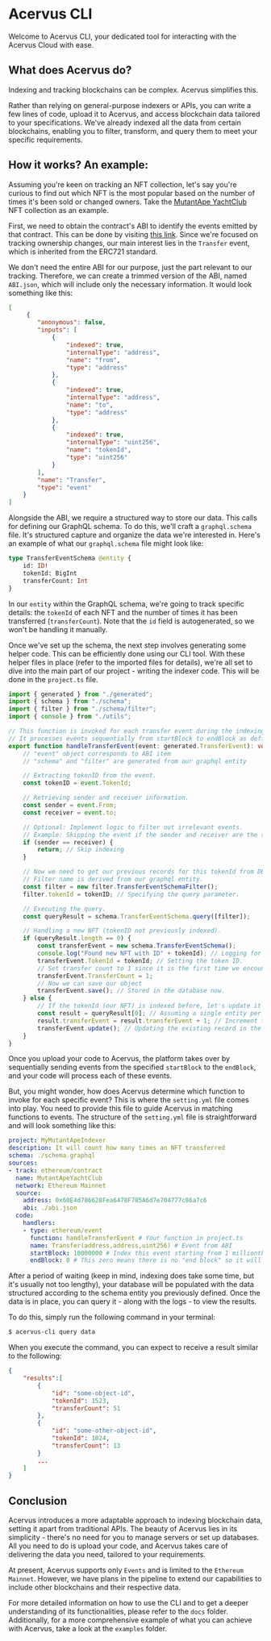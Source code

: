 # Acervus CLI

Welcome to Acervus CLI, your dedicated tool for interacting with the Acervus Cloud with ease.

## What does Acervus do?

Indexing and tracking blockchains can be complex. Acervus simplifies this.

Rather than relying on general-purpose indexers or APIs, you can write a few lines of code, upload it to Acervus, and access blockchain data tailored to your specifications. We've already indexed all the data from certain blockchains, enabling you to filter, transform, and query them to meet your specific requirements.

## How it works? An example:

Assuming you're keen on tracking an NFT collection, let's say you're curious to find out which NFT is the most popular based on the number of times it's been sold or changed owners. Take the [MutantApe YachtClub](https://etherscan.io/token/0x60e4d786628fea6478f785a6d7e704777c86a7c6) NFT collection as an example.

First, we need to obtain the contract's ABI to identify the events emitted by that contract. This can be done by visiting [this link](https://etherscan.io/token/0x60e4d786628fea6478f785a6d7e704777c86a7c6#code). Since we're focused on tracking ownership changes, our main interest lies in the `Transfer` event, which is inherited from the ERC721 standard.

We don't need the entire ABI for our purpose, just the part relevant to our tracking. Therefore, we can create a trimmed version of the ABI, named `ABI.json`, which will include only the necessary information. It would look something like this:


```json
[
     {
        "anonymous": false,
        "inputs": [
            {
                "indexed": true,
                "internalType": "address",
                "name": "from",
                "type": "address"
            },
            {
                "indexed": true,
                "internalType": "address",
                "name": "to",
                "type": "address"
            },
            {
                "indexed": true,
                "internalType": "uint256",
                "name": "tokenId",
                "type": "uint256"
            }
        ],
        "name": "Transfer",
        "type": "event"
    }
]
```

Alongside the ABI, we require a structured way to store our data. This calls for defining our GraphQL schema. To do this, we'll craft a `graphql.schema` file. It's structured capture and organize the data we're interested in. Here's an example of what our `graphql.schema` file might look like:


```graphql
type TransferEventSchema @entity {
	id: ID!
	tokenId: BigInt
    transferCount: Int
}
```

In our `entity` within the GraphQL schema, we're going to track specific details: the `tokenId` of each NFT and the number of times it has been transferred (`transferCount`). Note that the `id` field is autogenerated, so we won't be handling it manually.

Once we've set up the schema, the next step involves generating some helper code. This can be efficiently done using our CLI tool. With these helper files in place (refer to the imported files for details), we're all set to dive into the main part of our project - writing the indexer code. This will be done in the `project.ts` file.


```typescript
import { generated } from "./generated";
import { schema } from "./schema";
import { filter } from "./schema/filter";
import { console } from "./utils";

// This function is invoked for each transfer event during the indexing process.
// It processes events sequentially from startBlock to endBlock as defined in settings.
export function handleTransferEvent(event: generated.TransferEvent): void {
    // "event" object corresponds to ABI item
    // "schema" and "filter" are generated from our graphql entity

    // Extracting tokenID from the event.
    const tokenID = event.TokenId;

    // Retrieving sender and receiver information.
    const sender = event.From;
    const receiver = event.to;

    // Optional: Implement logic to filter out irrelevant events.
    // Example: Skipping the event if the sender and receiver are the same.
    if (sender == receiver) {
        return; // Skip indexing
    }

    // Now we need to get our previous records for this tokenId from DB if it exists.
    // Filter name is derived from our graphql entity.
    const filter = new filter.TransferEventSchemaFilter();
    filter.tokenId = tokenID; // Specifying the query parameter.

    // Executing the query.
    const queryResult = schema.TransferEventSchema.query([filter]);

    // Handling a new NFT (tokenID not previously indexed).
    if (queryResult.length == 0) {
        const transferEvent = new schema.TransferEventSchema();
        console.log("Found new NFT with ID" + tokenId); // Logging for new NFT discovery.
        transferEvent.TokenId = tokenId; // Setting the token ID.
        // Set transfer count to 1 since it is the first time we encountered this tokenId.
        transferEvent.TransferCount = 1; 
        // Now we can save our object
        transferEvent.save(); // Stored in the database now.
    } else { 
        // If the tokenId (our NFT) is indexed before, let's update it
        const result = queryResult[0]; // Assuming a single entity per tokenID.
        result.transferEvent = result.transferEvent + 1; // Increment the transfer count.
        transferEvent.update(); // Updating the existing record in the database.
    }
}
```

Once you upload your code to Acervus, the platform takes over by sequentially sending events from the specified `startBlock` to the `endBlock`, and your code will process each of these events.

But, you might wonder, how does Acervus determine which function to invoke for each specific event? This is where the `setting.yml` file comes into play. You need to provide this file to guide Acervus in matching functions to events. The structure of the `setting.yml` file is straightforward and will look something like this:


```yaml
project: MyMutantApeIndexer
description: It will count how many times an NFT transferred
schema: ./schema.graphql
sources:
- track: ethereum/contract
  name: MutantApeYachtClub
  network: Ethereum Mainnet
  source:
    address: 0x60E4d786628Fea6478F785A6d7e704777c86a7c6
    abi: ./abi.json
  code:
    handlers:
    - type: ethereum/event
      function: handleTransferEvent # Your function in project.ts
      name: Transfer(address,address,uint256) # Event from ABI
      startBlock: 10000000 # Index this event starting from 1 millionth block.
      endBlock: 0 # This zero means there is no "end block" so it will continue indexing forever (as new blocks are generated)
```

After a period of waiting (keep in mind, indexing does take some time, but it's usually not too lengthy), your database will be populated with the data structured according to the schema entity you previously defined. Once the data is in place, you can query it - along with the logs - to view the results.

To do this, simply run the following command in your terminal:

```bash
$ acervus-cli query data
```

When you execute the command, you can expect to receive a result similar to the following:

```json
{
    "results":[
        {
            "id": "some-object-id",
            "tokenId": 1523,
            "transferCount": 51
        },
        {
            "id": "some-other-object-id",
            "tokenId": 1024,
            "transferCount": 13
        }
        ...
    ]
}
```

## Conclusion

Acervus introduces a more adaptable approach to indexing blockchain data, setting it apart from traditional APIs. The beauty of Acervus lies in its simplicity - there's no need for you to manage servers or set up databases. All you need to do is upload your code, and Acervus takes care of delivering the data you need, tailored to your requirements.

At present, Acervus supports only `Events` and is limited to the `Ethereum Mainnet`. However, we have plans in the pipeline to extend our capabilities to include other blockchains and their respective data.

For more detailed information on how to use the CLI and to get a deeper understanding of its functionalities, please refer to the `docs` folder. Additionally, for a more comprehensive example of what you can achieve with Acervus, take a look at the `examples` folder.
